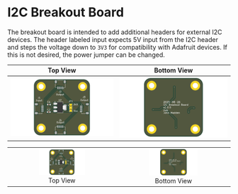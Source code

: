 # I2C Breakout Board

The breakout board is intended to add additional headers for external I2C devices. The header labeled input expects 5V input from the I2C header and steps the voltage down to `3V3` for compatibility with Adafruit devices. If this is not desired, the power jumper can be changed.

| Top View | Bottom View |
| --- | --- |
| ![Top View](renders/top.png) | ![Bottom View](renders/bottom.png) |

<table>
  <tr>
    <td align="center">
      <img src="renders/top.png" width="45%"><br>
      Top View
    </td>
    <td align="center">
      <img src="renders/bottom.png" width="45%"><br>
      Bottom View
    </td>
  </tr>
</table>
